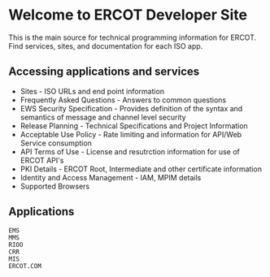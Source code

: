 # Welcome to ERCOT Developer Site

This is the main source for technical programming information for ERCOT. Find services, sites, and documentation for each ISO app.

## Accessing applications and services

* Sites - ISO URLs and end point information
* Frequently Asked Questions - Answers to common questions
* EWS Security Specification - Provides definition of the syntax and semantics of message and channel level security
* Release Planning - Technical Specifications and Project Information
* Acceptable Use Policy - Rate limiting and information for API/Web Service consumption
* API Terms of Use - License and resutrction information for use of ERCOT API's
* PKI Details - ERCOT Root, Intermediate and other certificate information
* Identity and Access Management - IAM, MPIM details
* Supported Browsers 


## Applications

    EMS    
    MMS
    RIOO
    CRR
    MIS
    ERCOT.COM
